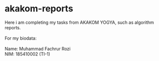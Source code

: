 # akakom-reports
Here i am completing my tasks from AKAKOM YOGYA, such as algorithm reports.
<br /> <br />
For my biodata: <br /> <br />
Name: Muhammad Fachrur Rozi <br />
NIM: 185410002 (TI-1) <br />
